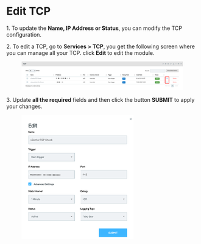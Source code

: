 # Edit TCP

1\.      To update the **Name, IP Address or Status**, you can modify the TCP configuration.

2\.      To edit a TCP, go to **Services > TCP**, you get the following screen where you can manage all your TCP. click **Edit** to edit the module.&#x20;

<figure><img src="../../../.gitbook/assets/image (597).png" alt=""><figcaption></figcaption></figure>

3\.      Update **all the required** fields and then click the button **SUBMIT** to apply your changes.

<div align="left">

<figure><img src="../../../.gitbook/assets/image (598).png" alt="" width="294"><figcaption></figcaption></figure>

</div>
